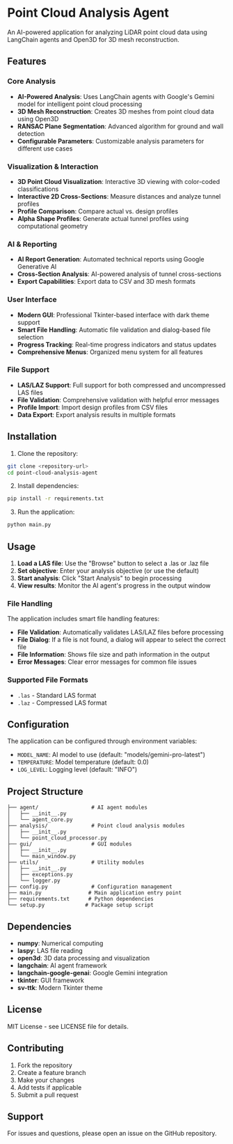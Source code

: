 # Point Cloud Analysis Agent

An AI-powered application for analyzing LiDAR point cloud data using LangChain agents and Open3D for 3D mesh reconstruction.

## Features

### Core Analysis
- **AI-Powered Analysis**: Uses LangChain agents with Google's Gemini model for intelligent point cloud processing
- **3D Mesh Reconstruction**: Creates 3D meshes from point cloud data using Open3D
- **RANSAC Plane Segmentation**: Advanced algorithm for ground and wall detection
- **Configurable Parameters**: Customizable analysis parameters for different use cases

### Visualization & Interaction
- **3D Point Cloud Visualization**: Interactive 3D viewing with color-coded classifications
- **Interactive 2D Cross-Sections**: Measure distances and analyze tunnel profiles
- **Profile Comparison**: Compare actual vs. design profiles
- **Alpha Shape Profiles**: Generate actual tunnel profiles using computational geometry

### AI & Reporting
- **AI Report Generation**: Automated technical reports using Google Generative AI
- **Cross-Section Analysis**: AI-powered analysis of tunnel cross-sections
- **Export Capabilities**: Export data to CSV and 3D mesh formats

### User Interface
- **Modern GUI**: Professional Tkinter-based interface with dark theme support
- **Smart File Handling**: Automatic file validation and dialog-based file selection
- **Progress Tracking**: Real-time progress indicators and status updates
- **Comprehensive Menus**: Organized menu system for all features

### File Support
- **LAS/LAZ Support**: Full support for both compressed and uncompressed LAS files
- **File Validation**: Comprehensive validation with helpful error messages
- **Profile Import**: Import design profiles from CSV files
- **Data Export**: Export analysis results in multiple formats

## Installation

1. Clone the repository:
```bash
git clone <repository-url>
cd point-cloud-analysis-agent
```

2. Install dependencies:
```bash
pip install -r requirements.txt
```

3. Run the application:
```bash
python main.py
```

## Usage

1. **Load a LAS file**: Use the "Browse" button to select a .las or .laz file
2. **Set objective**: Enter your analysis objective (or use the default)
3. **Start analysis**: Click "Start Analysis" to begin processing
4. **View results**: Monitor the AI agent's progress in the output window

### File Handling

The application includes smart file handling features:

- **File Validation**: Automatically validates LAS/LAZ files before processing
- **File Dialog**: If a file is not found, a dialog will appear to select the correct file
- **File Information**: Shows file size and path information in the output
- **Error Messages**: Clear error messages for common file issues

### Supported File Formats

- `.las` - Standard LAS format
- `.laz` - Compressed LAS format

## Configuration

The application can be configured through environment variables:

- `MODEL_NAME`: AI model to use (default: "models/gemini-pro-latest")
- `TEMPERATURE`: Model temperature (default: 0.0)
- `LOG_LEVEL`: Logging level (default: "INFO")

## Project Structure

```
├── agent/                 # AI agent modules
│   ├── __init__.py
│   └── agent_core.py
├── analysis/              # Point cloud analysis modules
│   ├── __init__.py
│   └── point_cloud_processor.py
├── gui/                   # GUI modules
│   ├── __init__.py
│   └── main_window.py
├── utils/                 # Utility modules
│   ├── __init__.py
│   ├── exceptions.py
│   └── logger.py
├── config.py              # Configuration management
├── main.py               # Main application entry point
├── requirements.txt      # Python dependencies
└── setup.py             # Package setup script
```

## Dependencies

- **numpy**: Numerical computing
- **laspy**: LAS file reading
- **open3d**: 3D data processing and visualization
- **langchain**: AI agent framework
- **langchain-google-genai**: Google Gemini integration
- **tkinter**: GUI framework
- **sv-ttk**: Modern Tkinter theme

## License

MIT License - see LICENSE file for details.

## Contributing

1. Fork the repository
2. Create a feature branch
3. Make your changes
4. Add tests if applicable
5. Submit a pull request

## Support

For issues and questions, please open an issue on the GitHub repository.

